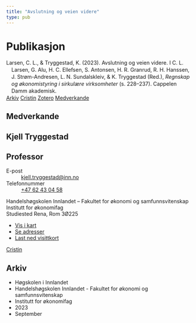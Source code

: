 ```yaml
---
title: "Avslutning og veien videre"
type: pub
---
```

<h1>Publikasjon</h1>
<article id="csl-bib-container-YRHATNJV" class="csl-bib-container">
  <div class="csl-bib-body" style="line-height: 1.35; padding-left: 1em; text-indent:-1em;">
  <div class="csl-entry">Larsen, C. L., &amp; Tryggestad, K. (2023). Avslutning og veien videre. I C. L. Larsen, G. Alu, H. C. Ellefsen, S. Antonsen, H. R. Granrud, R. H. Hanssen, J. Str&#xF8;m-Andresen, L. N. Sundalskleiv, &amp; K. Tryggestad (Red.), <i>Regnskap og &#xF8;konomistyring i sirkul&#xE6;re virksomheter</i> (s. 228&#x2013;237). Cappelen Damm akademisk.</div>
</div>
  <div class="csl-bib-buttons">
    <a href="#taxonomy-article-YRHATNJV" class="csl-bib-button">Arkiv</a>
    <a href="https://app.cristin.no/results/show.jsf?id=2175211" alt="Cristin URL" class="csl-bib-button">Cristin</a>
    <a href="http://zotero.org/groups/5022929/items/YRHATNJV" alt="Zotero URL" class="csl-bib-button">Zotero</a>
    <a href="#contributors-article-YRHATNJV" class="csl-bib-button">Medverkande</a>
  </div>
  <div id="csl-bib-meta-container-YRHATNJV"></div>
</article>
<div id="csl-bib-meta-YRHATNJV" class="csl-bib-meta">
  <article id="contributors-article-YRHATNJV" class="contributors-article">
    <h1>Medverkande</h1>
    <div class="personas">
<div class="vrtx-hinn-person-card">
<div class="photo">
<i class="lar la-user-circle missing-person"></i>
</div>
<div class="info">
<hgroup><h1>Kjell Tryggestad</h1>
<h2>Professor</h2>
</hgroup><dl>
<dt>E-post</dt>
<dd>
<a href="mailto:kjell.tryggestad@inn.no">kjell.tryggestad@inn.no</a>
</dd>
<dt>Telefonnummer</dt>
<dd><a href="tel:+4762430458">
+47 62 43 04 58
</a></dd>
</dl>
<p>
Handelshøgskolen Innlandet – Fakultet for økonomi og samfunnsvitenskap<br>
Institutt for økonomifag<br>
Studiested Rena,
Rom 3Ø225
</p>
<ul class="vrtx-hinn-links">
<li><a href="https://www.google.com/maps?q=61.13620,11.37454">Vis i kart</a></li>
<li><a href="https://www.inn.no/finn-en-ansatt/kjell-tryggestad.html#vrtx-hinn-addresses">Se adresser</a></li>
<li><a href="https://www.inn.no/finn-en-ansatt/kjell-tryggestad.html?vrtx=vcf">Last ned visittkort</a></li>
</ul>
</div>
</div>
<a href="https://app.cristin.no/persons/show.jsf?id=648685" alt="Cristin URL" class="personas-cristin">Cristin</a>
</div>
  </article>
  <article id="taxonomy-article-YRHATNJV" class="taxonomy-article">
    <h1>Arkiv</h1>
    <ul>
      <li>Høgskolen i Innlandet</li>
      <li>Handelshøgskolen Innlandet - Fakultet for økonomi og samfunnsvitenskap</li>
      <li>Institutt for økonomifag</li>
      <li>2023</li>
      <li>September</li>
    </ul>
  </article>
</div>
